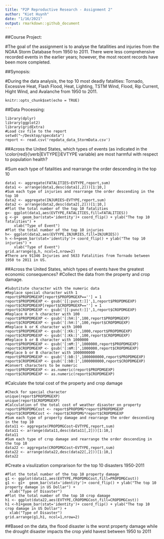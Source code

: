 ```yaml
---
title: "P2P Reproductive Research - Assignment 2"
author: "Kiet Huynh"
date: "1/16/2021"
output: rmarkdown::github_document
---
```

##Course Project: 

#The goal of the assignment is to analyse the fatallities and injuries from the NOAA Storm Database from 1950 to 2011. There were less comprehensive recorded events in the earlier years; however, the most recent records have been more completed.

##Synopsis:

#During the data analysis, the top 10 most deadly fatalities: Tornado, Excessive Heat, Flash Flood, Heat, Lighting, TSTM Wind, Flood, Rip Current, Hight Wind, and Avalanche from 1950 to 2011.

```{r setup, include=T}
knitr::opts_chunk$set(echo = TRUE)
```
##Data Processing:

```{r, echo=T}
library(dplyr)
library(ggplot2)
library(gridExtra)
#Load csv file to the report
setwd("~/Desktop/specdata")
report <- read.csv('repdata_data_StormData.csv')
```

##Across the United States, which types of events (as indicated in the \color{red}{\verb|EVTYPE|}EVTYPE variable) are most harmful with respect to population health?

#Sum each type of fatalities and rearrange the order descending in the top 10
```{r, echo=T}
data1 <- aggregate(FATALITIES~EVTYPE,report,sum)
data1 <- arrange(data1,desc(data1[,2]))[1:10,]
#Sum each type of injuries and rearrange the order descending in the top 10
data2 <- aggregate(INJURIES~EVTYPE,report,sum)
data2 <- arrange(data2,desc(data2[,2]))[1:10,]
#Plot the total number of the top 10 fatalities 
g<- ggplot(data1,aes(EVTYPE,FATALITIES,fill=FATALITIES))
g <-g+  geom_bar(stat='identity')+ coord_flip() + ylab("The top 10 fatalities") +
    xlab("Type of Event")
#Plot the total number of the top 10 injuries 
h<- ggplot(data2,aes(EVTYPE,INJURIES,fill=INJURIES))
h <-h+geom_bar(stat='identity')+ coord_flip() + ylab("The top 10 injuries") +
    xlab("Type of Event")
grid.arrange(g,h, ncol=1,nrow=2)
#There are 91346 Injuries and 5633 Fatalities from Tornado between 1950 to 2011 in US.
```

##Across the United States, which types of events have the greatest economic consequences?
#Collect the data from the property and crop damage. 
```{r, echo=T}
#Substitute character with the numeric data
#Replace special character with 1
report$PROPDMGEXP[report$PROPDMGEXP==''] = 1
report$PROPDMGEXP <- gsub('[[:punct:]]',1,report$PROPDMGEXP)
report$CROPDMGEXP[report$CROPDMGEXP==''] = 1
report$CROPDMGEXP <- gsub('[[:punct:]]',1,report$CROPDMGEXP)
#Replace H or h character with 100
report$PROPDMGEXP <- gsub('[:hH:]',100,report$PROPDMGEXP)
report$CROPDMGEXP <- gsub('[:hH:]',100,report$CROPDMGEXP)
#Replace k or K character with 1000
report$PROPDMGEXP <- gsub('[:Kk:]',1000,report$PROPDMGEXP)
report$CROPDMGEXP <- gsub('[:Kk:]',100,report$CROPDMGEXP)
#Replace b or B character with 1000000
report$PROPDMGEXP <- gsub('[:mM:]',1000000,report$PROPDMGEXP)
report$CROPDMGEXP <- gsub('[:mM:]',1000000,report$CROPDMGEXP)
#Replace b or B character with 1000000000
report$PROPDMGEXP <- gsub('[:bB:]',1000000000,report$PROPDMGEXP)
report$CROPDMGEXP <- gsub('[:bB:]',1000000000,report$CROPDMGEXP)
#Convert characters to be numeric
report$PROPDMGEXP <- as.numeric(report$PROPDMGEXP)
report$CROPDMGEXP <- as.numeric(report$CROPDMGEXP)
```

#Calculate the total cost of the property and crop damage
```{r, echo=T}
#Check for special character
unique(report$PROPDMGEXP)
unique(report$CROPDMGEXP)
#Calculation of the total cost of weather disaster on property
report$PROPDMGCost <- report$PROPDMG*report$PROPDMGEXP
report$CROPDMGCost <- report$CROPDMG*report$CROPDMGEXP
#Sum each type of property damage and rearrange the order descending in the top 10
data11 <- aggregate(PROPDMGCost~EVTYPE,report,sum)
data11 <- arrange(data11,desc(data11[,2]))[1:10,]
data11
#Sum each type of crop damage and rearrange the order descending in the top 10
data22 <- aggregate(CROPDMGCost~EVTYPE,report,sum)
data22 <- arrange(data22,desc(data22[,2]))[1:10,]
data22
```
#Create a visulization comprarison for the top 10 disasters 1950-2011
```{r, echo=T}
#Plot the total number of the top 10 property damage 
g1 <- ggplot(data11,aes(EVTYPE,PROPDMGCost,fill=PROPDMGCost))
g1 <- g1+  geom_bar(stat='identity')+ coord_flip() + ylab("The top 10 property damage in US Dollar") +
  xlab("Type of Disaster")
#Plot the total number of the top 10 crop damage 
h1 <- ggplot(data22,aes(EVTYPE,CROPDMGCost,fill=CROPDMGCost))
h1 <-h1+geom_bar(stat='identity')+ coord_flip() + ylab("The top 10 crop damage in US Dollar") +
  xlab("Type of Disaster")
grid.arrange(g1,h1, ncol=1,nrow=2)
```

##Based on the data, the flood disaster is the worst property damage while the drought disaster impacts the crop yield havest between 1950 to 2011
